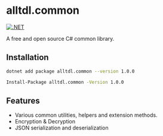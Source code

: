 # alltdl.common

[![.NET](https://github.com/Lewis-Fam/alltdl.common/actions/workflows/dotnet.yml/badge.svg?branch=master)](https://github.com/Lewis-Fam/alltdl.common/actions/workflows/dotnet.yml)

A free and open source C# common library.

## Installation

```sh
dotnet add package alltdl.common --version 1.0.0
```

```sh
Install-Package alltdl.common -Version 1.0.0
```

## Features

- Various common utilities, helpers and extension methods.
- Encryption & Decryption
- JSON serialization and deserialization

